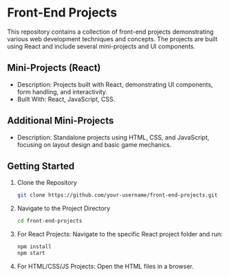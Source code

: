 # Front-End Projects
This repository contains a collection of front-end projects demonstrating various web development techniques and concepts. The projects are built using React and include several mini-projects and UI components.

## Mini-Projects (React) 
- Description: Projects built with React, demonstrating UI components, form handling, and interactivity.
- Built With: React, JavaScript, CSS.

## Additional Mini-Projects
- Description: Standalone projects using HTML, CSS, and JavaScript, focusing on layout design and basic game mechanics.

## Getting Started

1. Clone the Repository

    ```bash
    git clone https://github.com/your-username/front-end-projects.git

2. Navigate to the Project Directory

    ```bash
    cd front-end-projects

3. For React Projects:
   Navigate to the specific React project folder and run:

    ```bash
    npm install
    npm start

5. For HTML/CSS/JS Projects: Open the HTML files in a browser.    
